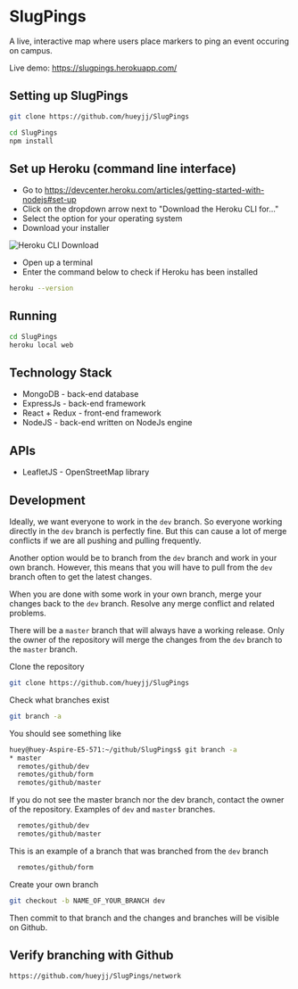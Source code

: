 # SlugPings
A live, interactive map where users place markers to ping an event occuring on campus.

Live demo: https://slugpings.herokuapp.com/

## Setting up SlugPings
```bash
git clone https://github.com/hueyjj/SlugPings

cd SlugPings
npm install
```

## Set up Heroku (command line interface)
- Go to https://devcenter.heroku.com/articles/getting-started-with-nodejs#set-up
- Click on the dropdown arrow next to "Download the Heroku CLI for..."
- Select the option for your operating system
- Download your installer

![Heroku CLI Download](https://raw.githubusercontent.com/hueyjj/SlugPings/master/screenshots/HerokuCLI.PNG)

- Open up a terminal
- Enter the command below to check if Heroku has been installed
```bash
heroku --version
```

## Running
```bash
cd SlugPings
heroku local web
```

## Technology Stack
- MongoDB - back-end database
- ExpressJs - back-end framework
- React + Redux - front-end framework
- NodeJS - back-end written on NodeJs engine

## APIs
- LeafletJS - OpenStreetMap library

## Development
Ideally, we want everyone to work in the `dev` branch. So everyone working directly in the `dev` branch is perfectly fine. But this can cause a lot of merge conflicts if we are all pushing and pulling frequently.

Another option would be to branch from the `dev` branch and work in your own branch. However, this means that you will have to pull from the `dev` branch often to get the latest changes. 

When you are done with some work in your own branch, merge your changes back to the `dev` branch. Resolve any merge conflict and related problems.

There will be a `master` branch that will always have a working release. Only the owner of the repository will merge the changes from the `dev` branch to the `master` branch.

Clone the repository
```bash
git clone https://github.com/hueyjj/SlugPings
```

Check what branches exist
```bash
git branch -a
```

You should see something like

```bash
huey@huey-Aspire-E5-571:~/github/SlugPings$ git branch -a
* master
  remotes/github/dev
  remotes/github/form
  remotes/github/master
```

If you do not see the master branch nor the dev branch, contact the owner of the repository. Examples of `dev` and `master` branches.
```bash
  remotes/github/dev
  remotes/github/master
```
This is an example of a branch that was branched from the `dev` branch

```bash
  remotes/github/form
```

Create your own branch
```bash
git checkout -b NAME_OF_YOUR_BRANCH dev
```
Then commit to that branch and the changes and branches will be visible on Github.


## Verify branching with Github
`https://github.com/hueyjj/SlugPings/network`
